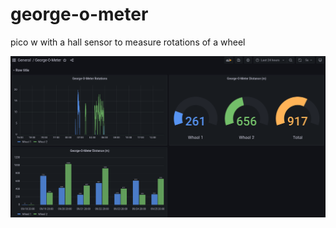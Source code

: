 # george-o-meter
pico w with a hall sensor to measure rotations of a wheel


![plot](grafana_dashboard.png)
